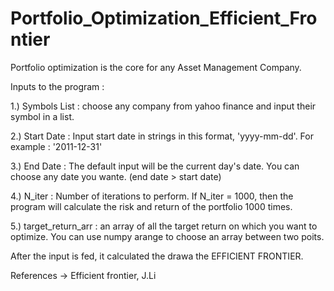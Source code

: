 # Portfolio_Optimization_Efficient_Frontier

Portfolio optimization is the core for any Asset Management Company.

Inputs to the program :

1.) Symbols List : choose any company from yahoo finance and input their symbol in a list.

2.) Start Date   : Input start date in strings in this format, 'yyyy-mm-dd'. For example : '2011-12-31' 

3.) End Date     : The default input will be the current day's date. You can choose any date you wante. (end date > start date)

4.) N_iter       : Number of iterations to perform. If N_iter = 1000, then the program will calculate the risk and return of the portfolio 1000 times.

5.) target_return_arr : an array of all the target return on which you want to optimize. You can use numpy arange to choose an array between two poits.

After the input is fed, it calculated the drawa the EFFICIENT FRONTIER. 

References -> Efficient frontier, J.Li
